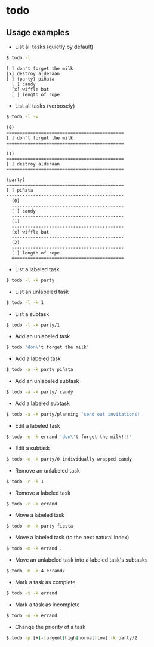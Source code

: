 todo
====

Usage examples
--------------

* List all tasks (quietly by default)
```sh
$ todo -l
```
```
[ ] don't forget the milk
[x] destroy alderaan
[ ] (party) piñata
  [ ] candy
  [x] wiffle bat
  [ ] length of rope
```

* List all tasks (verbosely)
```sh
$ todo -l -v
```
```
(0)
============================================
[ ] don't forget the milk
============================================

(1)
============================================
[ ] destroy alderaan
============================================

(party)
============================================
[ ] piñata
--------------------------------------------
  (0)
  ------------------------------------------
  [ ] candy
  ------------------------------------------
  (1)
  ------------------------------------------
  [x] wiffle bat
  ------------------------------------------
  (2)
  ------------------------------------------
  [ ] length of rope
  ==========================================
```

* List a labeled task
```sh
$ todo -l -k party
```

* List an unlabeled task
```sh
$ todo -l -k 1
```

* List a subtask
```sh
$ todo -l -k party/1
```

* Add an unlabeled task
```sh
$ todo 'don\'t forget the milk'
```

* Add a labeled task
```sh
$ todo -a -k party piñata
```

* Add an unlabeled subtask
```sh
$ todo -a -k party/ candy
```

* Add a labeled subtask
```sh
$ todo -a -k party/planning 'send out invitations!'
```

* Edit a labeled task
```sh
$ todo -e -k errand 'don\'t forget the milk!!!'
```

* Edit a subtask
```sh
$ todo -e -k party/0 individually wrapped candy
```

* Remove an unlabeled task
```sh
$ todo -r -k 1
```

* Remove a labeled task
```sh
$ todo -r -k errand
```

* Move a labeled task
```sh
$ todo -m -k party fiesta
```

* Move a labeled task (to the next natural index)
```sh
$ todo -m -k errand .
```

* Move an unlabeled task into a labeled task's subtasks
```sh
$ todo -m -k 4 errand/
```

* Mark a task as complete 
```sh
$ todo -x -k errand 
```

* Mark a task as incomplete
```sh
$ todo -o -k errand
```

* Change the priority of a task
```sh
$ todo -p [+|-|urgent|high|normal|low] -k party/2
```

